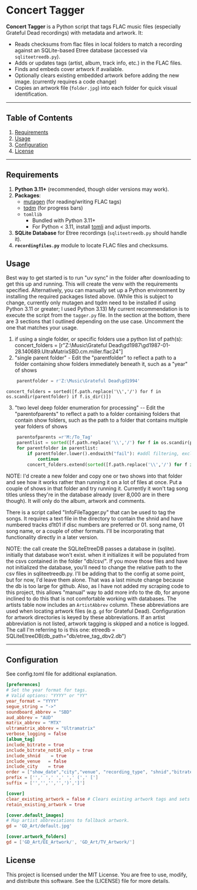 # Concert Tagger

**Concert Tagger** is a Python script that tags FLAC music files (especially Grateful Dead recordings) with metadata and artwork. It:

- Reads checksums from flac files in local folders to match a recording against an SQLite-based Etree database (accessed via `sqliteetreedb.py`).
- Adds or updates tags (artist, album, track info, etc.) in the FLAC files.
- Finds and embeds cover artwork if available.
- Optionally clears existing embedded artwork before adding the new image. (currently requires a code change)
- Copies an artwork file (`folder.jpg`) into each folder for quick visual identification.

---

## Table of Contents

1. [Requirements](#requirements)  
2. [Usage](#usage)  
3. [Configuration](#configuration)  
4. [License](#license)

---

## Requirements

1. **Python 3.11+** (recommended, though older versions may work).
2. **Packages**:
   - [mutagen](https://mutagen.readthedocs.io/) (for reading/writing FLAC tags)
   - [tqdm](https://pypi.org/project/tqdm/) (for progress bars)
   - `tomllib`  
     - Bundled with Python 3.11+  
     - For Python < 3.11, install [tomli](https://pypi.org/project/tomli/) and adjust imports.
3. **SQLite Database** for Etree recordings (`sqliteetreedb.py` should handle it).
4. **`recordingfiles.py`** module to locate FLAC files and checksums.


## Usage
Best way to get started is to run "uv sync" in the folder after downloading to get this up and running. This will create the venv with the requirements specified.
Alternatively, you can manually set up a Python environment by installing the required packages listed above. (While this is subject to change, currently only mutagen and tqdm need to be installed if using Python 3.11 or greater; I used Python 3.13)
My current recommendation is to execute the script from the `tagger.py` file. In the section at the bottom, there are 3 sections that I outlined depending on the use case. Uncomment the one that matches your usage.
1. if using a single folder, or specific folders use a python list of path(s): 
    concert_folders = [r"Z:\Music\Grateful Dead\gd1987\gd1987-01-28.140689.UltraMatrixSBD.cm.miller.flac24"]
2. "single parent folder" - Edit the "parentfolder" to reflect a path to a folder containing show folders immediately beneath it, such as a "year" of shows
```python
    parentfolder = r'Z:\Music\Grateful Dead\gd1994'
```
    concert_folders = sorted([f.path.replace('\\','/') for f in os.scandir(parentfolder) if f.is_dir()])
3. "two level deep folder enumeration for processing" -- Edit the "parentofparents" to reflect a path to a folder containing folders that contain show folders, such as the path to a folder that contains multiple year folders of shows
```python
    parentofparents =r'M:/To_Tag'
    parentlist = sorted([f.path.replace('\\','/') for f in os.scandir(parentofparents) if f.is_dir()])
    for parentfolder in parentlist:
        if parentfolder.lower().endswith("fail"): #addl filtering, exclude if the folder name ends with fail
            continue
        concert_folders.extend(sorted([f.path.replace('\\','/') for f in os.scandir(parentfolder) if f.is_dir()]))
```
NOTE: I'd create a new folder and copy one or two shows into that folder and see how it works rather than running it on a lot of files at once. Put a couple of shows in that folder and try running it. Currently it won't tag song titles unless they're in the database already (over 8,000 are in there though). It will only do the album, artwork and comments. 

There is a script called "InfoFileTagger.py" that can be used to tag the songs. It requires a text file in the directory to contain the shnid and have numbered tracks d1t01 if disc numbers are preferred or 01. song name, 01 song name, or a couple of other formats. I'll be incorporating that functionality directly in a later version. 

NOTE: the call create the SQLiteEtreeDB passes a database in (sqlite). initially that database won't exist. when it initializes it will be populated from the csvs contained in the folder "db/csv/". If you move those files and have not initialized the database, you'll need to change the relative path to the csv files in sqliteetreedb.py. I'll be adding that to the config at some point, but for now, I'd leave them alone. That was a last minute change because the db is too large for github.  Also, as I have not added my scraping code to this project, this allows "manual" way to add more info to the db, for anyone inclined to do this that is not comfortable working with databases.
The artists table now includes an `ArtistAbbrev` column. These abbreviations are
used when locating artwork files (e.g. `gd` for Grateful Dead). Configuration
for artwork directories is keyed by these abbreviations. If an artist
abbreviation is not listed, artwork tagging is skipped and a notice is logged.
The call I'm referring to is this one:
etreedb = SQLiteEtreeDB(db_path="db/etree_tag_dbv2.db")



---

## Configuration
See config.toml file for additional explanation.


```toml
[preferences]
# Set the year format for tags.
# Valid options: "YYYY" or "YY"
year_format = "YYYY"
segue_string = "->"
soundboard_abbrev = "SBD"
aud_abbrev = "AUD"
matrix_abbrev = "MTX"
ultramatrix_abbrev = "Ultramatrix"
verbose_logging = false
[album_tag]
include_bitrate = true
include_bitrate_not16_only = true
include_shnid    = true
include_venue   = false
include_city    = true
order = ["show_date","city","venue", "recording_type", "shnid","bitrate"]
prefix = ['',' ',' ',' ',' (',' [']
suffix = ['','','','',')',']']

[cover]
clear_existing_artwork = false # Clears existing artwork tags and sets a new one
retain_existing_artwork = true

[cover.default_images]
# Map artist abbreviations to fallback artwork.
gd = 'GD_Art/default.jpg'

[cover.artwork_folders]
gd = ['GD_Art/EE_Artwork/', 'GD_Art/TV_Artwork/']
```
## License

This project is licensed under the MIT License. You are free to use, modify, and distribute this software. See the (LICENSE) file for more details.
